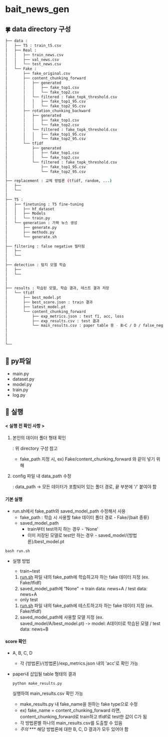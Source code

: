 # bait_news_gen

## 🍀 data directory 구성
```bash
├── data : 
│   ├── T5 : train_t5.csv
│   ├── Real :
│   │   ├── train_news.csv
│   │   ├── val_news.csv
│   │   └── test_news.csv
│   └── Fake :
│       ├── fake_original.csv 
│       ├── content_chunking_forward
│       │   ├── generated
│       │   │   ├── fake_top1.csv
│       │   │   └── fake_top2.csv
│       │   └── filtered : fake_topk_threshold.csv
│       │   │   ├── fake_top1_95.csv
│       │   │   └── fake_top2_95.csv
│       ├── rotation_chunking_backward
│       │   ├── generated
│       │   │   ├── fake_top1.csv
│       │   │   └── fake_top2.csv
│       │   └── filtered : fake_topk_threshold.csv
│       │   │   ├── fake_top1_95.csv
│       │   │   └── fake_top2_95.csv
│       └── tfidf
│           ├── generated
│           │   ├── fake_top1.csv
│           │   └── fake_top2.csv
│           └── filtered : fake_topk_threshold.csv
│               ├── fake_top1_95.csv
│               └── fake_top2_95.csv
│
├── replacement : 교체 방법론 (tfidf, random, ...)
│   ├── 
│   └──
│ 
├── T5 :
│   ├── finetuning : T5 fine-tuning
│   │   ├── hf_dataset  
│   │   ├── Models  
│   │   └── train.py
│   └── generation : 가짜 뉴스 생성
│       ├── generate.py  
│       ├── methods.py  
│       └── generate.sh
│
├── filtering : false negative 필터링
│   ├── 
│   └──
│
├── detection : 탐지 모델 학습
│   ├── 
│   └── 
│
│
├── results : 학습된 모델, 학습 결과, 테스트 결과 저장
│   └── tfidf
│       ├── best_model.pt
│       ├── best_score.json : train 결과
│       ├── latest_model.pt
│       └── content_chunking_forward
│           ├── exp_metrics.json : test f1, acc, loss
│           ├── exp_results.csv : test 결과
│           └── main_results.csv : paper table 용 - B>C / D / false_negative
│
│  
│
└──    
```

## 💚 py파일
- main.py
- dataset.py
- model.py
- train.py
- log.py


## 🔫 실행

#### < 실행 전 확인 사항 >
1.  본인의 데이터 폴더 형태 확인

    : 위 directory 구성 참고
    - fake_path 지정 시, ex) Fake/content_chunking_forward 와 같이 넣기 위해

2. config 파일 내 data_path 수정
    
    : data_path → 모든 데이터가 포함되어 있는 폴더 경로, 끝 부분에 '/' 붙여야 함




#### 기본 실행
- run.sh에서 fake_path와 saved_model_path 수정해서 사용
    - fake_path : 학습 시 사용할 fake 데이터 폴더 경로 - Fake/{bait 종류}
    - saved_model_path
        - train부터 test까지 하는 경우 - 'None'
        - 이미 저장된 모델로 test만 하는 경우 - saved_model/{방법론}/best_model.pt
```
bash run.sh
```

- 실행 방법

    - train~test
    1. [run.sh](http://run.sh/) 파일 내의 fake_path에 학습하고자 하는 fake 데이터 지정 (ex. Fake/tfidf)
    2. saved_model_path에 “None”
    -> train data: news+A / test data: news+A

    - only test
    1. [run.sh](http://run.sh/) 파일 내의  fake_path에 테스트하고자 하는 fake 데이터 지정 (ex. Fake/tfidf)
    2. saved_model_path에 사용할 모델 지정 (ex. saved_model/A/best_model.pt)
    -> model: A데이터로 학습된 모델 / test data: news+B



#### score 확인

- A, B, C, D
    - 각 {방법론}/{방법론}/exp_metrics.json 내의 'acc'로 확인 가능

- paper내 삽입될 table 형태의 결과
    ```
    python make_results.py
    ```
    실행하여 main_results.csv 확인 가능
    
    - make_results.py 내 fake_name을 원하는 fake type으로 수정
    - ex) fake_name = content_chunking_forward 라면, content_chunking_forward로 train하고 tfidf로 test한 값이 C가 됨
    - 각 방법론별 하나의 main_results.csv를 도출할 수 있음
    - *주의* *** 해당 방법론에 대한 B, C, D 결과가 모두 있어야 함

